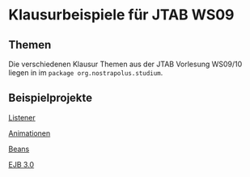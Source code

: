 # Klausurbeispiele für JTAB WS09

## Themen

Die verschiedenen Klausur Themen aus der JTAB Vorlesung WS09/10 liegen in im
<code>package org.nostrapolus.studium</code>.

## Beispielprojekte

[Listener](http://wiki.github.com/wieczo/JTAB-Klausurbeispiele/listener)

[Animationen](http://wiki.github.com/wieczo/JTAB-Klausurbeispiele/animationen)

[Beans](http://wiki.github.com/wieczo/JTAB-Klausurbeispiele/beans)

[EJB 3.0](http://wiki.github.com/wieczo/JTAB-Klausurbeispiele/ejb-30)